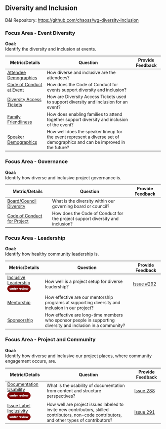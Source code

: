 ## Diversity and Inclusion
D\&I Repository: https://github.com/chaoss/wg-diversity-inclusion

### Focus Area - Event Diversity

**Goal:**  
Identify the diversity and inclusion at events.

<div>
<table>
  <thead><tr><th>Metric/Details</th><th>Question</th><th>Provide Feedback</th></tr></thead>
<tbody>
  <tr><td><a href="https://chaoss.community/metric-attendee-demographics/">Attendee Demographics</a></td><td>How diverse and inclusive are the attendees?</td><td></td></tr>
  <tr><td><a href="https://chaoss.community/metric-code-of-conduct-at-event/">Code of Conduct at Event</a></td><td>How does the Code of Conduct for events support diversity and inclusion?</td><td></td></tr>
  <tr><td><a href="https://chaoss.community/metric-diversity-access-tickets/">Diversity Access Tickets</a></td><td>How are Diversity Access Tickets used to support diversity and inclusion for an event?</td><td></td></tr>
  <tr><td><a href="https://chaoss.community/metric-family-friendliness/">Family Friendliness</a></td><td>How does enabling families to attend together support diversity and inclusion of the event?</td><td></td></tr>
  <tr><td><a href="https://chaoss.community/metric-speaker-demographics/">Speaker Demographics</a></td><td>How well does the speaker lineup for the event represent a diverse set of demographics and can be improved in the future?</td><td></td></tr>
</tbody>
</table>
</div>


### Focus Area - Governance

**Goal:**  
Identify how diverse and inclusive project governance is.

<div>
<table>
  <thead><tr><th>Metric/Details</th><th>Question</th><th>Provide Feedback</th></tr></thead>
<tbody>
  <tr><td><a href="https://chaoss.community/metric-board-council-diversity/">Board/Council Diversity</a></td><td>What is the diversity within our governing board or council?</td><td></td></tr>
  <tr><td><a href="https://chaoss.community/metric-code-of-conduct/">Code of Conduct for Project</a></td><td>How does the Code of Conduct for the project support diversity and inclusion?</td><td></td></tr>
</tbody>
</table>
</div>

### Focus Area - Leadership

**Goal:**  
Identify how healthy community leadership is.

<div>
<table>
  <thead><tr><th>Metric/Details</th><th>Question</th><th>Provide Feedback</th></tr></thead>
<tbody>
  <tr><td><a href="https://github.com/chaoss/wg-diversity-inclusion/blob/master/focus-areas/leadership/inclusive-leadership.md">Inclusive Leadership<br><img src="https://raw.githubusercontent.com/chaoss/website/master/release/Images/under-review75.png" alt="Under Review"></a></td><td>How well is a project setup for diverse leadership?</td><td><a href = https://github.com/chaoss/wg-diversity-inclusion/issues/292>Issue #292</a></td></tr>
  <tr><td><a href="https://chaoss.community/metric-mentorship/">Mentorship</a></td><td>How effective are our mentorship programs at supporting diversity and inclusion in our project?</td><td></td></tr>
  <tr><td><a href="https://chaoss.community/metric-sponsorship">Sponsorship</a></td><td>How effective are long-time members who sponsor people in supporting diversity and inclusion in a community?</td><td></td></tr>
</tbody>
</table>
</div>

### Focus Area - Project and Community

**Goal:**  
Identify how diverse and inclusive our project places, where community engagement occurs, are.

<div>
<table>
  <thead><tr><th>Metric/Details</th><th>Question</th><th>Provide Feedback</th></tr></thead>
<tbody>
  <tr><td><a href="https://github.com/chaoss/wg-diversity-inclusion/blob/master/focus-areas/project-and-community/documentation-usability.md">Documentation Usability<br><img src="https://raw.githubusercontent.com/chaoss/website/master/release/Images/under-review75.png" alt="Under Review"></a></td><td>What is the usability of documentation from content and structure perspectives?</td><td><a href = https://github.com/chaoss/wg-diversity-inclusion/issues/288>Issue 288</a></td></tr>
  <tr><td><a href="https://github.com/chaoss/wg-diversity-inclusion/blob/master/focus-areas/project-and-community/issue-label-inclusivity.md">Issue Label Inclusivity<br><img src="https://raw.githubusercontent.com/chaoss/website/master/release/Images/under-review75.png" alt="Under Review"></a></td><td>How well are project issues labeled to invite new contributors, skilled contributors, non-code contributors, and other types of contributors?</td><td><a href = https://github.com/chaoss/wg-diversity-inclusion/issues/291>Issue 291</a></td></tr>
</tbody>
</table>
</div>
